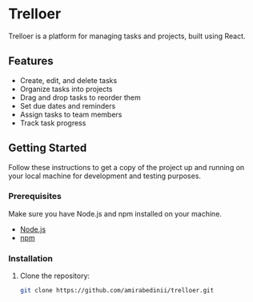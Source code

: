 # Trelloer

Trelloer is a platform for managing tasks and projects, built using React.

## Features

- Create, edit, and delete tasks
- Organize tasks into projects
- Drag and drop tasks to reorder them
- Set due dates and reminders
- Assign tasks to team members
- Track task progress

## Getting Started

Follow these instructions to get a copy of the project up and running on your local machine for development and testing purposes.

### Prerequisites

Make sure you have Node.js and npm installed on your machine.

- [Node.js](https://nodejs.org/)
- [npm](https://www.npmjs.com/)

### Installation

1. Clone the repository:
   ```bash
   git clone https://github.com/amirabedinii/trelloer.git

